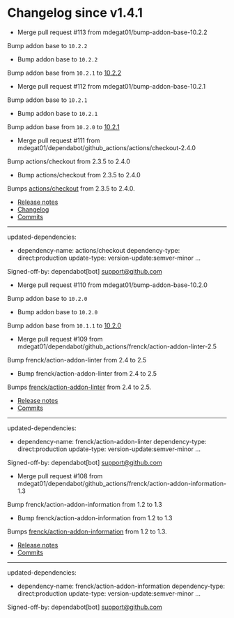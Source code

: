 # Changelog since v1.4.1
- Merge pull request #113 from mdegat01/bump-addon-base-10.2.2

Bump addon base to `10.2.2` 
- Bump addon base to `10.2.2`

Bump addon base from `10.2.1` to [10.2.2](https://github.com/hassio-addons/addon-base/releases/tag/v10.2.2) 
- Merge pull request #112 from mdegat01/bump-addon-base-10.2.1

Bump addon base to `10.2.1` 
- Bump addon base to `10.2.1`

Bump addon base from `10.2.0` to [10.2.1](https://github.com/hassio-addons/addon-base/releases/tag/v10.2.1) 
- Merge pull request #111 from mdegat01/dependabot/github_actions/actions/checkout-2.4.0

Bump actions/checkout from 2.3.5 to 2.4.0 
- Bump actions/checkout from 2.3.5 to 2.4.0

Bumps [actions/checkout](https://github.com/actions/checkout) from 2.3.5 to 2.4.0.
- [Release notes](https://github.com/actions/checkout/releases)
- [Changelog](https://github.com/actions/checkout/blob/main/CHANGELOG.md)
- [Commits](https://github.com/actions/checkout/compare/v2.3.5...v2.4.0)

---
updated-dependencies:
- dependency-name: actions/checkout
  dependency-type: direct:production
  update-type: version-update:semver-minor
...

Signed-off-by: dependabot[bot] <support@github.com> 
- Merge pull request #110 from mdegat01/bump-addon-base-10.2.0

Bump addon base to `10.2.0` 
- Bump addon base to `10.2.0`

Bump addon base from `10.1.1` to [10.2.0](https://github.com/hassio-addons/addon-base/releases/tag/v10.2.0) 
- Merge pull request #109 from mdegat01/dependabot/github_actions/frenck/action-addon-linter-2.5

Bump frenck/action-addon-linter from 2.4 to 2.5 
- Bump frenck/action-addon-linter from 2.4 to 2.5

Bumps [frenck/action-addon-linter](https://github.com/frenck/action-addon-linter) from 2.4 to 2.5.
- [Release notes](https://github.com/frenck/action-addon-linter/releases)
- [Commits](https://github.com/frenck/action-addon-linter/compare/v2.4...v2.5)

---
updated-dependencies:
- dependency-name: frenck/action-addon-linter
  dependency-type: direct:production
  update-type: version-update:semver-minor
...

Signed-off-by: dependabot[bot] <support@github.com> 
- Merge pull request #108 from mdegat01/dependabot/github_actions/frenck/action-addon-information-1.3

Bump frenck/action-addon-information from 1.2 to 1.3 
- Bump frenck/action-addon-information from 1.2 to 1.3

Bumps [frenck/action-addon-information](https://github.com/frenck/action-addon-information) from 1.2 to 1.3.
- [Release notes](https://github.com/frenck/action-addon-information/releases)
- [Commits](https://github.com/frenck/action-addon-information/compare/v1.2...v1.3)

---
updated-dependencies:
- dependency-name: frenck/action-addon-information
  dependency-type: direct:production
  update-type: version-update:semver-minor
...

Signed-off-by: dependabot[bot] <support@github.com> 
